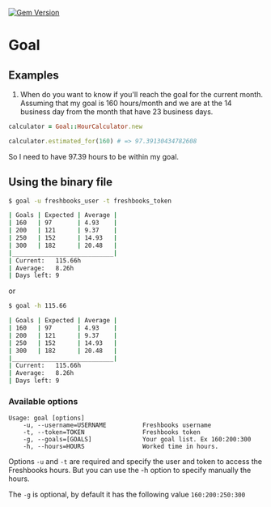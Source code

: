 [![Gem Version](https://badge.fury.io/rb/goal.png)](http://badge.fury.io/rb/goal)

Goal
====

## Examples

1) When do you want to know if you'll reach the goal for the current month.
   Assuming that my goal is 160 hours/month and we are at the 14 business day from
   the month that have 23 business days.

```ruby
calculator = Goal::HourCalculator.new

calculator.estimated_for(160) # => 97.39130434782608
```

So I need to have 97.39 hours to be within my goal.


## Using the binary file

```bash
$ goal -u freshbooks_user -t freshbooks_token

| Goals | Expected | Average |
| 160   | 97       | 4.93    |
| 200   | 121      | 9.37    |
| 250   | 152      | 14.93   |
| 300   | 182      | 20.48   |
|____________________________|
| Current:   115.66h
| Average:   8.26h
| Days left: 9
```

or

```bash
$ goal -h 115.66

| Goals | Expected | Average |
| 160   | 97       | 4.93    |
| 200   | 121      | 9.37    |
| 250   | 152      | 14.93   |
| 300   | 182      | 20.48   |
|____________________________|
| Current:   115.66h
| Average:   8.26h
| Days left: 9
```

### Available options

```
Usage: goal [options]
    -u, --username=USERNAME          Freshbooks username
    -t, --token=TOKEN                Freshbooks token
    -g, --goals=[GOALS]              Your goal list. Ex 160:200:300
    -h, --hours=HOURS                Worked time in hours.
```

Options `-u` and `-t` are required and specify the user and token to access the
Freshbooks hours. But you can use the -h option to specify manually the hours.

The `-g` is optional, by default it has the following value `160:200:250:300`
